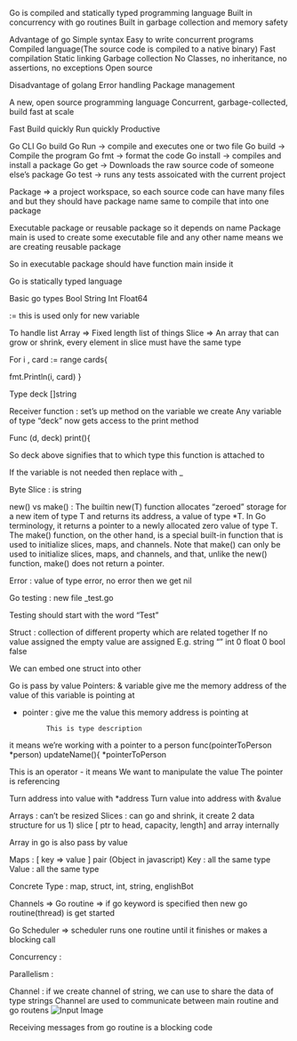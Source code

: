 Go is compiled and statically typed programming language
Built in concurrency with go routines
Built in garbage collection and memory safety

Advantage of go
Simple syntax
Easy to write concurrent programs
Compiled language(The source code is compiled to a native binary)
Fast compilation
Static linking
Garbage collection
No Classes, no inheritance, no assertions, no exceptions
Open source

Disadvantage of golang
Error handling
Package management 



A new, open source programming language
Concurrent, garbage-collected, build fast at scale

Fast
Build quickly
Run quickly 
Productive 


Go CLI
Go build 
Go Run -> compile and executes one or two file
Go build -> Compile the program
Go fmt -> format the code
Go install  -> compiles and install  a package
Go get -> Downloads the raw source code of someone else’s package
Go test -> runs any tests assoicated with the current project


Package => a project workspace, so each source code can have many files and but they should have package name same to compile that into one package

Executable package or reusable package so it depends on name
Package main is used to create some executable file and any other name means we are creating reusable package

So in executable package should have function main inside it 

Go is statically typed language 


Basic go types
Bool
String
Int
Float64

:= this is used only for new variable

To handle list
Array => Fixed length list of things 
Slice => An array that can grow or shrink, every element in slice must have the same type


For i , card := range cards{

fmt.Println(i, card)
}

Type deck []string 

Receiver function :  set’s up method on the variable we create 
Any variable of type “deck” now gets access to the print method

Func (d, deck) print(){

So deck above signifies that to which type this function is attached to


If the variable is not needed then replace with _

Byte Slice : is string

new() vs make() : 
The builtin new(T) function allocates “zeroed” storage for a new item of type T and returns its address, a value of type *T. In Go terminology, it returns a pointer to a newly allocated zero value of type T. 
The make() function, on the other hand, is a special built-in function that is used to initialize slices, maps, and channels. Note that make() can only be used to initialize slices, maps, and channels, and that, unlike the new() function, make() does not return a pointer.

Error : value of type error, no error then we get nil

Go testing : new file _test.go

Testing should start with the word “Test” 

Struct : collection of different property which are related together
If no value assigned the empty value are assigned
E.g. string “” int 0 float 0 bool false

We can embed one struct into other 

Go is pass by value
Pointers:  & variable give me the memory address of the value of this variable is pointing at
* pointer : give me the value this memory address is pointing at

            This is type description 
it means we’re working 
with a pointer to a person
func(pointerToPerson *person) updateName(){
*pointerToPerson

This is an operator - it means
We want to manipulate the value
The pointer is referencing

Turn address into value with *address
Turn value into address with &value

Arrays : can’t be resized
Slices : can go and shrink, it create 2 data structure for us 1) slice [ ptr to head, capacity, length] and array internally 



Array in go is also pass by value

Maps : [ key => value ] pair (Object in javascript)
Key : all the same type
Value : all the same type



Concrete Type : map, struct, int, string, englishBot


Channels =>
Go routine => if go keyword is specified then new go routine(thread) is get started

Go Scheduler => scheduler runs one routine until it finishes or makes a blocking call 

Concurrency : 








Parallelism :
 

Channel : if we create channel of string, we can use to share the data of type strings
Channel are used to communicate between main routine and go routens 
![Input Image](./nature.jpeg)


Receiving messages from go routine is a blocking code
